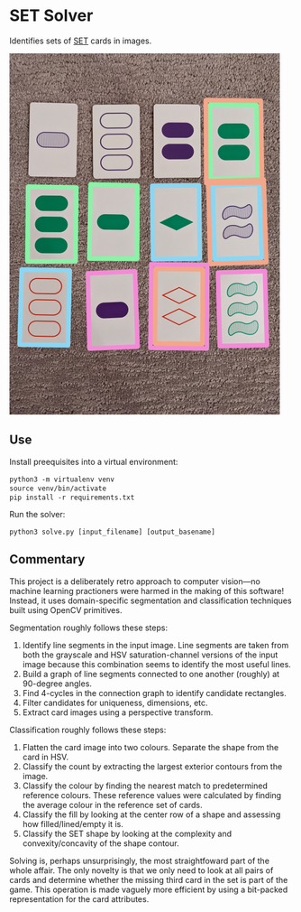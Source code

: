 # SET Solver

Identifies sets of [SET](https://en.wikipedia.org/wiki/Set_(card_game)) cards in images.

![Solved set](./img/solved/d_small.png)

## Use

Install preequisites into a virtual environment:
```
python3 -m virtualenv venv
source venv/bin/activate
pip install -r requirements.txt
```

Run the solver:
```
python3 solve.py [input_filename] [output_basename]
```

## Commentary

This project is a deliberately retro approach to computer vision&mdash;no
machine learning practioners were harmed in the making of this software!
Instead, it uses domain-specific segmentation and classification techniques
built using OpenCV primitives. 

Segmentation roughly follows these steps:

1. Identify line segments in the input image. Line segments are taken from both
   the grayscale and HSV saturation-channel versions of the input image because
   this combination seems to identify the most useful lines.
1. Build a graph of line segments connected to one another (roughly) at 90-degree angles.
1. Find 4-cycles in the connection graph to identify candidate rectangles.
1. Filter candidates for uniqueness, dimensions, etc.
1. Extract card images using a perspective transform.

Classification roughly follows these steps:

1. Flatten the card image into two colours. Separate the shape from the card in HSV.
1. Classify the count by extracting the largest exterior contours from the image.
1. Classify the colour by finding the nearest match to predetermined reference colours. These reference values were calculated by finding the average colour in the reference set of cards.
1. Classify the fill by looking at the center row of a shape and assessing how filled/lined/empty it is.
1. Classify the SET shape by looking at the complexity and convexity/concavity of the shape contour.

Solving is, perhaps unsurprisingly, the most straightfoward part of the whole affair. The only novelty is
that we only need to look at all pairs of cards and determine whether the missing third card in the set
is part of the game. This operation is made vaguely more efficient by using a bit-packed representation
for the card attributes.
